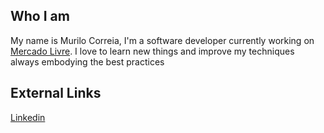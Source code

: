 ## Who I am
My name is Murilo Correia, I'm a software developer currently working on [Mercado Livre](https://www.mercadolivre.com.br/). I love to learn new things and improve my techniques always embodying the best practices

## External Links
[Linkedin](https://www.linkedin.com/in/murilo-correiab/)

<!--
**murilocorreiab/murilocorreiab** is a ✨ _special_ ✨ repository because its `README.md` (this file) appears on your GitHub profile.

Here are some ideas to get you started:

- 🔭 I’m currently working on ...
- 🌱 I’m currently learning ...
- 👯 I’m looking to collaborate on ...
- 🤔 I’m looking for help with ...
- 💬 Ask me about ...
- 📫 How to reach me: ...
- 😄 Pronouns: ...
- ⚡ Fun fact: ...
-->
